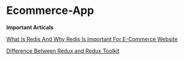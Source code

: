 # Ecommerce-App

**Important Articals**

[What Is Redis And Why Redis Is Important For E-Commerce Website](https://codenestors.com/blog/what-is-redis-and-why-redis-is-important)

[Difference Between Redux and Redux Toolkit](https://medium.com/@Has_San/difference-between-redux-and-redux-toolkit-7e1e5431546d)
